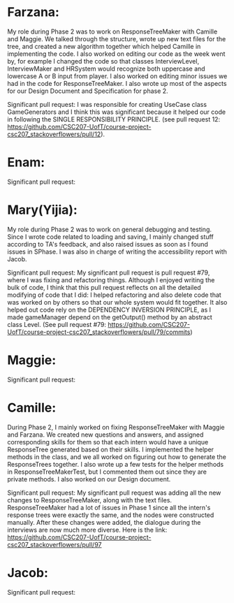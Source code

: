 # Farzana: 
My role during Phase 2 was to work on ResponseTreeMaker with Camille and Maggie. We talked through the structure, wrote up new text files for the tree, and created a new algorithm together which helped Camille 
in implementing the code. I also worked on editing our code as the week went by, for example I changed the code so that classes InterviewLevel, InterviewMaker and HRSystem would recognize both 
uppercase and lowercase A or B input from player. I also worked on editing minor issues we had in the code for ResponseTreeMaker. I also wrote up most of the aspects for our Design Document and Specification 
for phase 2. 

Significant pull request: I was responsible for creating UseCase class GameGenerators and I think this was significant because it helped our code in following the SINGLE RESPONSIBILITY PRINCIPLE. (see pull request
12: https://github.com/CSC207-UofT/course-project-csc207_stackoverflowers/pull/12). 

# Enam: 

Significant pull request:

# Mary(Yijia): 
My role during Phase 2 was to work on general debugging and testing. Since I wrote code related to loading and saving, I mainly changed stuff according to TA's feedback, and also raised issues as soon as I found issues in SPhase. I was also in charge of writing the accessibility report with Jacob.

Significant pull request: My significant pull request is pull request #79, where I was fixing and refactoring things. Although I enjoyed writing the bulk of code, I think that this pull request reflects on all the detailed modifying of code that I did: I helped refactoring and also delete code that was worked on by others so that our whole system would fit together. It also helped out code rely on the DEPENDENCY INVERSION PRINCIPLE, as I made gameManager depend on the getOutput() method by an abstract class Level. (See pull request #79: https://github.com/CSC207-UofT/course-project-csc207_stackoverflowers/pull/79/commits)


# Maggie:

Significant pull request:

# Camille:
During Phase 2, I mainly worked on fixing ResponseTreeMaker with Maggie and Farzana. We created new questions and answers, and assigned corresponding skills for them
so that each intern would have a unique ResponseTree generated based on their skills. I implemented the helper methods in the class, and we all worked on figuring
out how to generate the ResponseTrees together. I also wrote up a few tests for the helper methods in ResponseTreeMakerTest, but I commented
them out since they are private methods. I also worked on our Design document.

Significant pull request: My significant pull request was adding all the new changes to ResponseTreeMaker, along with the 
text files. ResponseTreeMaker had a lot of issues in Phase 1 since all the intern's response trees were exactly the same, and the nodes were constructed manually. After these changes were added,
the dialogue during the interviews are now much more diverse. Here is the link: https://github.com/CSC207-UofT/course-project-csc207_stackoverflowers/pull/97

# Jacob: 

Significant pull request: 
